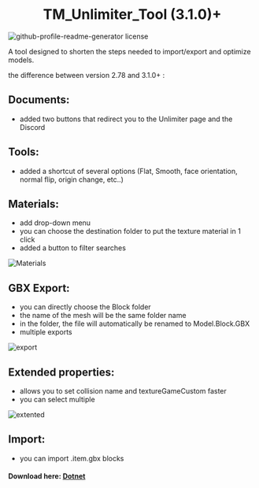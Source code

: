 <h1 align="center">
  TM_Unlimiter_Tool (3.1.0)+
</h1>

<img src="https://img.shields.io/github/license/rahuldkjain/github-profile-readme-generator?style=flat-square" alt="github-profile-readme-generator license" />

A tool designed to shorten the steps needed to import/export and optimize models.

the difference between version 2.78 and 3.1.0+ :

## Documents:
 - added two buttons that redirect you to the Unlimiter page and the Discord

## Tools:
 - added a shortcut of several options (Flat, Smooth, face orientation, normal flip, origin change, etc..)

## Materials:
 - add drop-down menu
 - you can choose the destination folder to put the texture material in 1 click
 - added a button to filter searches
 
 ![Materials](https://user-images.githubusercontent.com/47508526/229200564-1f93f875-f174-41b0-9ee9-42394ba8785b.gif)

## GBX Export:
 - you can directly choose the Block folder
 - the name of the mesh will be the same folder name
 - in the folder, the file will automatically be renamed to Model.Block.GBX
 - multiple exports
 
![export](https://user-images.githubusercontent.com/47508526/229200820-598353f8-177b-4da2-a977-b1e91f5e7bd9.gif)

## Extended properties:
 - allows you to set collision name and textureGameCustom faster
 - you can select multiple
 
 ![extented](https://user-images.githubusercontent.com/47508526/229200568-9a802cb4-f4e4-477c-a827-58cf968f8d2e.gif)

## Import:
 - you can import .item.gbx blocks

#### Download here: [Dotnet](https://github.com/skyslide22/blendermania-assets/releases/download/Blendermania_Dotnet_v0.0.5/Blendermania_Dotnet_v0.0.5.zip)


